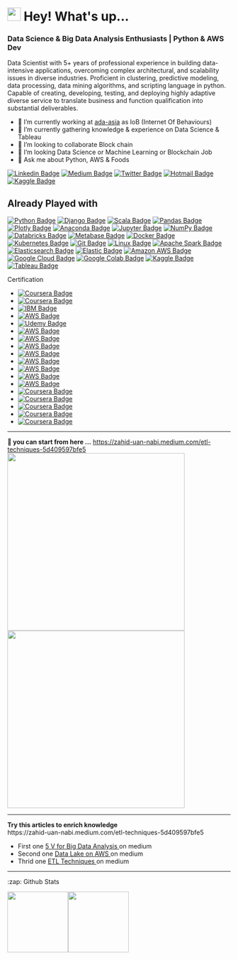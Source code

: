 <h1><img src="https://emojis.slackmojis.com/emojis/images/1531849430/4246/blob-sunglasses.gif?1531849430" width="30"/> Hey! What's up...</h1>

### Data Science & Big Data Analysis Enthusiasts | Python & AWS Dev 

<!-- **uannabi/uannabi** is a ✨ _special_ ✨ repository because its `README.md` (this file) appears on your GitHub profile. -->

Data Scientist with 5+ years of professional experience in building data-intensive applications, overcoming complex architectural, and scalability issues in diverse industries. Proficient in clustering, predictive modeling, data processing, data mining algorithms, and scripting language in python. Capable of creating, developing, testing, and deploying highly adaptive diverse service to translate business and function qualification into substantial deliverables. 
<br>


- 🔭 I’m currently working at [ada-asia](https://ada-asia.com/) as IoB (Internet Of Behaviours)
- 🌱 I’m currently gathering knowledge & experience on Data Science  & Tableau 
- 👯 I’m looking to collaborate Block chain  
- 🤔 I’m looking Data Science or Machine Learning or Blockchain Job
- 💬 Ask me about Python, AWS & Foods


[![Linkedin Badge](https://img.shields.io/badge/-animus-blue?style=flat&logo=Linkedin&logoColor=white&link=https://www.linkedin.com/in/animus/)](https://www.linkedin.com/in/animus/)
[![Medium Badge](https://img.shields.io/badge/-@zahid.uan-000000?style=flat&labelColor=000000&logo=Medium&link=https://zahid-uan-nabi.medium.com/)](https://zahid-uan-nabi.medium.com/)
[![Twitter Badge](https://img.shields.io/badge/-@uan_nabi-1ca0f1?style=flat&labelColor=1ca0f1&logo=twitter&logoColor=white&link=https://twitter.com/uan_nabi)](https://twitter.com/uan_nabi)
[![Hotmail Badge](https://img.shields.io/badge/zahid-hotmail-brightgreenc14438?style=flat&logo=MicrosoftOutlook&logoColor=green&link=mailto:zahid_sc@hotmail.fr)](mailto:zahid_sc@hotmail.fr)
[![Kaggle Badge](https://img.shields.io/badge/Kaggle-follow%20me-blue?style=flat&logo=kaggle&logoColor=blue&link=https://www.kaggle.com/zahidunnabi)](https://www.kaggle.com/zahidunnabi)


## Already Played with 
[![Python Badge](https://img.shields.io/badge/-Python-black?style=flat&logo=Python&logoColor=white&link=https://www.linkedin.com/in/animus/)]()
[![Django Badge](https://img.shields.io/badge/-Django-black?style=flat&logo=Django&logoColor=white&link=https://www.linkedin.com/in/animus/)]()
[![Scala Badge](https://img.shields.io/badge/-Scala-black?style=flat&logo=Scala&logoColor=white&link=https://www.linkedin.com/in/animus/)]()
[![Pandas Badge](https://img.shields.io/badge/-Pandas-black?style=flat&logo=pandas&logoColor=white&link=https://www.linkedin.com/in/animus/)]()
[![Plotly Badge](https://img.shields.io/badge/-Plotly-black?style=flat&logo=Plotly&logoColor=white&link=https://www.linkedin.com/in/animus/)]()
[![Anaconda Badge](https://img.shields.io/badge/-Anaconda-black?style=flat&logo=Anaconda&logoColor=white&link=https://www.linkedin.com/in/animus/)]()
[![Jupyter Badge](https://img.shields.io/badge/-Jupyter-black?style=flat&logo=Jupyter&logoColor=white&link=https://www.linkedin.com/in/animus/)]()
[![NumPy Badge](https://img.shields.io/badge/-NumPy-black?style=flat&logo=NumPy&logoColor=white&link=https://www.linkedin.com/in/animus/)]()
[![Databricks Badge](https://img.shields.io/badge/-Databricks-black?style=flat&logo=Databricks&logoColor=white&link=https://www.linkedin.com/in/animus/)]()
[![Metabase Badge](https://img.shields.io/badge/-Metabase-black?style=flat&logo=Metabase&logoColor=white&link=https://www.linkedin.com/in/animus/)]()
[![Docker Badge](https://img.shields.io/badge/-Docker-black?style=flat&logo=Docker&logoColor=white&link=https://www.linkedin.com/in/animus/)]()
[![Kubernetes Badge](https://img.shields.io/badge/-Kubernetes-black?style=flat&logo=Kubernetes&logoColor=white&link=https://www.linkedin.com/in/animus/)]()
[![Git Badge](https://img.shields.io/badge/-Git-black?style=flat&logo=Git&logoColor=white&link=https://www.linkedin.com/in/animus/)]()
[![Linux Badge](https://img.shields.io/badge/-Linux-black?style=flat&logo=Linux&logoColor=white&link=https://www.linkedin.com/in/animus/)]()
[![Apache Spark Badge](https://img.shields.io/badge/-ApacheCassandra-black?style=flat&logo=ApacheCassandra&logoColor=white&link=https://www.linkedin.com/in/animus/)]()
[![Elasticsearch Badge](https://img.shields.io/badge/-Elasticsearch-black?style=flat&logo=Elasticsearch&logoColor=white&link=https://www.linkedin.com/in/animus/)]()
[![Elastic Badge](https://img.shields.io/badge/-Elastic-black?style=flat&logo=Elastic&logoColor=white&link=https://www.linkedin.com/in/animus/)]()
[![Amazon AWS Badge](https://img.shields.io/badge/-AmazonAWS-black?style=flat&logo=AmazonAWS&logoColor=white&link=#)]()
[![Google Cloud Badge](https://img.shields.io/badge/-GoogleCloud-black?style=flat&logo=GoogleCloud&logoColor=white&link=#)]()
[![Google Colab Badge](https://img.shields.io/badge/-GoogleColab-black?style=flat&logo=GoogleColab&logoColor=white&link=#)]()
[![Kaggle Badge](https://img.shields.io/badge/-Kaggle-black?style=flat&logo=Kaggle&logoColor=white&link=#)]()
[![Tableau Badge](https://img.shields.io/badge/-Tableau-black?style=flat&logo=Tableau&logoColor=white&link=#)]()


Certification 
- [![Coursera Badge](https://img.shields.io/badge/Coursera%20Certification-AWS%20Cloud%20Practitioner%20Essentials-black?style=flat&logo=Coursera&logoColor=blue&link=https://www.coursera.org/account/accomplishments/certificate/K2U7M686BJ9X)](https://www.coursera.org/account/accomplishments/certificate/K2U7M686BJ9X)
- [![Coursera Badge](https://img.shields.io/badge/Coursera%20Certification-AWS%20Cloud%20Technical%20Essentials-black?style=flat&logo=Coursera&logoColor=blue&link=https://www.coursera.org/account/accomplishments/certificate/BZZUNMFCAKR8)](https://www.coursera.org/account/accomplishments/certificate/BZZUNMFCAKR8)
- [![IBM Badge](https://img.shields.io/badge/IBM%20Certification-IBM%20Certified:%20Machine%20Learning%20with%20Python-black?style=flat&logo=IBM&logoColor=white&link=https://www.coursera.org/account/accomplishments/verify/A5PW3VPDSQTB)](https://www.coursera.org/account/accomplishments/verify/A5PW3VPDSQTB)
- [![AWS Badge](https://img.shields.io/badge/AWS%20Certification-Elements%20of%20Data%20Science-black?style=flat&logo=AmazonAWS&logoColor=orange&link=)]()
- [![Udemy Badge](https://img.shields.io/badge/Udemy%20Certification-Spark%20and%20Python%20for%20Big%20Data%20with%20PySpark-black?style=flat&logo=udemy&logoColor=red&link=https://www.udemy.com/certificate/UC-4969a2ed-e4f2-47f3-ac8b-3b6eb10491e3/)](https://www.udemy.com/certificate/UC-4969a2ed-e4f2-47f3-ac8b-3b6eb10491e3/)
- [![AWS Badge](https://img.shields.io/badge/AWS%20Certification-Data%20Analytics%20Fundamentals-black?style=flat&logo=AmazonAWS&logoColor=orange&link=https://www.aws.training/Transcript/CompletionCertificateHtml?transcriptid=ckLws012aU-NRL9Z6CHmZg2)](https://www.aws.training/Transcript/CompletionCertificateHtml?transcriptid=ckLws012aU-NRL9Z6CHmZg2)
- [![AWS Badge](https://img.shields.io/badge/AWS%20Certification-Amazon%20Redshift%20Service%20Primer-black?style=flat&logo=AmazonAWS&logoColor=orange&link=https://www.aws.training/Transcript/CompletionCertificateHtml?transcriptid=HldGHftVvU-wKogCrPwP8g2)](https://www.aws.training/Transcript/CompletionCertificateHtml?transcriptid=HldGHftVvU-wKogCrPwP8g2)
- [![AWS Badge](https://img.shields.io/badge/AWS%20Certification-Machine%20Learning%20Algorithms%20Explained-black?style=flat&logo=AmazonAWS&logoColor=orange&link=https://www.aws.training/Transcript/CompletionCertificateHtml?transcriptid=h4WFm7C6FUSFC3mpNQV2HA2)](https://www.aws.training/Transcript/CompletionCertificateHtml?transcriptid=h4WFm7C6FUSFC3mpNQV2HA2)
- [![AWS Badge](https://img.shields.io/badge/AWS%20Certification-Machine%20Learning%20Data%20Readiness-black?style=flat&logo=AmazonAWS&logoColor=orange&link=https://www.aws.training/Transcript/CompletionCertificateHtml?transcriptid=xSUcWbC4E0Sd3l18rJ00Mw2)](https://www.aws.training/Transcript/CompletionCertificateHtml?transcriptid=xSUcWbC4E0Sd3l18rJ00Mw2)
- [![AWS Badge](https://img.shields.io/badge/AWS%20Certification-AWS%20Security%20Fundamentals%20Introduction%20to%20Cloud%20Computing%20and%20AWS%20Security-black?style=flat&logo=AmazonAWS&logoColor=orange&link=https://www.aws.training/Transcript/CompletionCertificateHtml?transcriptid=B-DPufZC5EqCtI4HBmruYw2)](https://www.aws.training/Transcript/CompletionCertificateHtml?transcriptid=B-DPufZC5EqCtI4HBmruYw2)
- [![AWS Badge](https://img.shields.io/badge/AWS%20Certification-Advanced%20Analytics%20with%20Amazon%20SageMaker-black?style=flat&logo=AmazonAWS&logoColor=orange&link=https://www.aws.training/Transcript/CompletionCertificateHtml?transcriptid=Vo1kXNbPVk2eevyqBoXPhw2)](https://www.aws.training/Transcript/CompletionCertificateHtml?transcriptid=Vo1kXNbPVk2eevyqBoXPhw2)
- [![AWS Badge](https://img.shields.io/badge/AWS%20Certification-Amazon%20Neptune%20Service%20Primer-black?style=flat&logo=AmazonAWS&logoColor=orange&link=https://www.aws.training/Transcript/CompletionCertificateHtml?transcriptid=TfG7xZXVU0OsVGc2rInmtw2)](https://www.aws.training/Transcript/CompletionCertificateHtml?transcriptid=TfG7xZXVU0OsVGc2rInmtw2)
- [![AWS Badge](https://img.shields.io/badge/AWS%20Certification-PostgreSQL%20Fundamentals:%20Architecture-black?style=flat&logo=AmazonAWS&logoColor=orange&link=https://www.aws.training/Transcript/CompletionCertificateHtml?transcriptid=m8F3eWG1tEOZyQXBeFS1rw2)](https://www.aws.training/Transcript/CompletionCertificateHtml?transcriptid=m8F3eWG1tEOZyQXBeFS1rw2)
- [![Coursera Badge](https://img.shields.io/badge/Coursera%20Certification-Handling%20Imbalanced%20Data%20Classification%20Problems-black?style=flat&logo=Coursera&logoColor=blue&link=https://www.coursera.org/account/accomplishments/verify/THFEVXFVXFBA)](https://www.coursera.org/account/accomplishments/verify/THFEVXFVXFBA)
- [![Coursera Badge](https://img.shields.io/badge/Coursera%20Certification-Machine%20Learning%20with%20Python-black?style=flat&logo=Coursera&logoColor=blue&link=https://www.coursera.org/account/accomplishments/verify/A5PW3VPDSQTB)](https://www.coursera.org/account/accomplishments/verify/A5PW3VPDSQTB)
- [![Coursera Badge](https://img.shields.io/badge/Coursera%20Certification-Fraud%20Detection%20using%20Amazon%20Fraud%20Detector-black?style=flat&logo=Coursera&logoColor=blue&link=https://www.coursera.org/account/accomplishments/certificate/EB4KZ7M7CBB6)](https://www.coursera.org/account/accomplishments/certificate/EB4KZ7M7CBB6)
- [![Coursera Badge](https://img.shields.io/badge/Coursera%20Certification-Getting%20Started%20with%20AWS%20Machine%20Learning-black?style=flat&logo=Coursera&logoColor=blue&link=https://coursera.org/share/468ac08dc77c8ac0c3e9c806674b2c5b)](https://coursera.org/share/468ac08dc77c8ac0c3e9c806674b2c5b)
- [![Coursera Badge](https://img.shields.io/badge/Coursera%20Certification-Create%20a%20Story%20in%20Tableau-black?style=flat&logo=Coursera&logoColor=blue&link=https://www.coursera.org/account/accomplishments/certificate/6G7QG9VT8AZN)](https://www.coursera.org/account/accomplishments/certificate/6G7QG9VT8AZN)


    



<hr>

<strong>🔭 you can start from here ...</strong>
https://zahid-uan-nabi.medium.com/etl-techniques-5d409597bfe5
<a href="https://github.com/uannabi/SparkDataFrame"> <img src="https://github-readme-stats.vercel.app/api/pin/?username=uannabi&repo=SparkDataFrame" width=400> </a> 
<a href="https://github.com/uannabi/DesignPatterns"> <img src="https://github-readme-stats.vercel.app/api/pin/?username=uannabi&repo=DesignPatterns" width=400> </a> 
<hr>
<strong>Try this articles to enrich knowledge</strong>
<br>
https://zahid-uan-nabi.medium.com/etl-techniques-5d409597bfe5

 - First one  [5 V for Big Data Analysis ](https://zahid-uan-nabi.medium.com/five-v-of-data-analysis-47868610b6f6) on medium
 - Second one  [Data Lake on AWS ](https://zahid-uan-nabi.medium.com/data-lakes-on-aws-b598cd9616b2) on medium
 - Thrid one  [ETL Techniques ](https://zahid-uan-nabi.medium.com/etl-techniques-5d409597bfe5) on medium



<!-- - 😄 Pronouns: ...
- ⚡ Fun fact: ... -->
<hr>

<p align="center">
<summary>:zap: Github Stats</summary>


</p>
<a href="#"><img height="137px" src="https://github-readme-stats.vercel.app/api?username=uannabi&hide_title=true&hide_border=true&show_icons=true&include_all_commits=true&count_private=true&line_height=21&text_color=000&icon_color=000&bg_color=0,ea6161,ffc64d,fffc4d,52fa5a&theme=graywhite" /><!-- wi*quL3fcV --><img height="137px" src="https://github-readme-stats.vercel.app/api/top-langs/?username=uannabi&hide=html&hide_title=true&hide_border=true&layout=compact&langs_count=7&exclude_repo=comp426,Redventures-Movie-Quotes&text_color=000&icon_color=fff&bg_color=0,52fa5a,4dfcff,c64dff&theme=graywhite" /></a>
